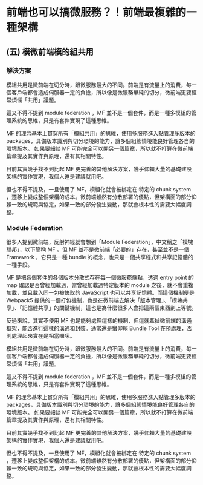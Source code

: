 # 前端也可以搞微服務？！前端最複雜的一種架構

## (五) 模微前端模的組共用

### 解決方案

模組共用是微前端在切分時，跟微服務最大的不同。前端是有流量上的消費，每一個客戶端都會造成伺服器一定的負擔，所以像是微服務單純的切分，微前端更要經常煩惱「共用」議題。

這又不得不提到 module federation ，MF 並不是一個套件，而是一種多模組的管理系統的思維，只是有套件實現了這種思維。

MF 的理念基本上貫穿所有「模組共用」的思維，使用多服務進入點管理多版本的 packages，具備版本識別與切分環境的能力，讓多個組態情境能良好管理各自的環境版本。
如果要細談 MF 可能完全可以開另一個篇章，所以就不打算在微前端篇章提及其實作與原理，還有其相關特性。

目前其實幾乎找不到比起 MF 更完善的其他解決方案，幾乎仰賴大量的基礎建設架構的實作實現，我個人還是建議就用吧。

但也不得不提及，一旦使用了 MF，模組化就會被綁定在 特定的 chunk system ，遷移上變成整個架構的成本。微前端雖然有分散部署的優點，但架構面的部分仰賴一致的規範與協定，如果一致的部分發生變動，那就會根本性的需要大幅度調整。

### Module Federation

很多人提到微前端，反射神經就會想到「Module Federation」，中文稱之「模塊聯邦」，以下簡稱 MF 。但 MF 並不是微前端「必要的」存在，甚至並不是一個 Framework ，它只是一種 bundle 的概念，也只是一個共享程式和共享記憶體的一種手段。

MF 是把各個套件的各個版本分散式存在每一個微服務端點，透過 entry point 的 map 確認是否曾經加載過，當曾經加載過特定版本的 module 之後，就不會重複加載，並且載入同一包被快取的 JavaScript 也可以共享記憶體。而這個機制便是 Webpack5 提供的一個打包機制，也是在微前端去解決「版本管理」、「模塊共享」、「記憶體共享」的關鍵機制，這也是為什麼很多人會把這兩個東西劃上等號。

反過來說，其實不使用 MF 也是能夠處理這樣的機制，但這就牽扯微前端的溝通框架，能否進行這樣的溝通和封裝。通常還是蠻仰賴 Bundle Tool 在預處理，否則處理起來實在是相當囉嗦。

模組共用是微前端在切分時，跟微服務最大的不同。前端是有流量上的消費，每一個客戶端都會造成伺服器一定的負擔，所以像是微服務單純的切分，微前端更要經常煩惱「共用」議題。

這又不得不提到 module federation ，MF 並不是一個套件，而是一種多模組的管理系統的思維，只是有套件實現了這種思維。

MF 的理念基本上貫穿所有「模組共用」的思維，使用多服務進入點管理多版本的 packages，具備版本識別與切分環境的能力，讓多個組態情境能良好管理各自的環境版本。
如果要細談 MF 可能完全可以開另一個篇章，所以就不打算在微前端篇章提及其實作與原理，還有其相關特性。

目前其實幾乎找不到比起 MF 更完善的其他解決方案，幾乎仰賴大量的基礎建設架構的實作實現，我個人還是建議就用吧。

但也不得不提及，一旦使用了 MF，模組化就會被綁定在 特定的 chunk system ，遷移上變成整個架構的成本。微前端雖然有分散部署的優點，但架構面的部分仰賴一致的規範與協定，如果一致的部分發生變動，那就會根本性的需要大幅度調整。
